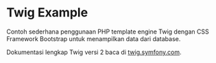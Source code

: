 # Twig Example

Contoh sederhana penggunaan PHP template engine Twig dengan CSS Framework Bootstrap untuk menampilkan data dari database.

Dokumentasi lengkap Twig versi 2 baca di [twig.symfony.com](https://twig.symfony.com/doc/2.x/).
